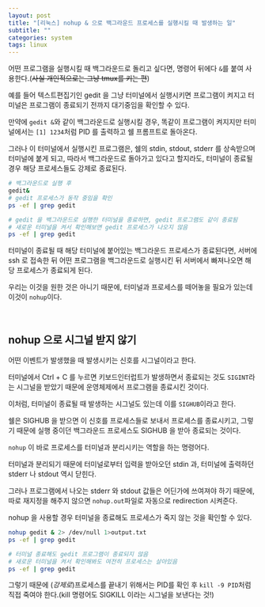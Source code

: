 ```yaml
---
layout: post
title: "[리눅스] nohup & 으로 백그라운드 프로세스를 실행시킬 때 발생하는 일"
subtitle: ""
categories: system
tags: linux
---
```


어떤 프로그램을 실행시킬 때 백그라운드로 돌리고 싶다면, 명령어 뒤에다 ```&```를 붙여 사용한다.(~~사실 개인적으로는 그냥 tmux를 키는 편~~)

예를 들어 텍스트편집기인 gedit 을 그냥 터미널에서 실행시키면 프로그램이 켜지고 터미널은 프로그램이 종료되기 전까지 대기중임을 확인할 수 있다.

만약에 ```gedit &```와 같이 백그라운드로 실행시킬 경우, 똑같이 프로그램이 켜지지만 터미널에서는 ```[1] 1234```처럼 PID 를 출력하고 쉘 프롬프트로 돌아온다.

그러나 이 터미널에서 실행시킨 프로그램은, 쉘의 stdin, stdout, stderr 를 상속받으며 터미널에 붙게 되고, 따라서 백그라운드로 돌아가고 있다고 할지라도, 터미널이 종료될 경우 해당 프로세스들도 강제로 종료된다.
```bash
# 백그라운드로 실행 후
gedit&
# gedit 프로세스가 동작 중임을 확인
ps -ef | grep gedit

# gedit 을 백그라운드로 실행한 터미널을 종료하면, gedit 프로그램도 같이 종료됨
# 새로운 터미널을 켜서 확인해보면 gedit 프로세스가 나오지 않음
ps -ef | grep gedit
```

터미널이 종료될 때 해당 터미널에 붙어있는 백그라운드 프로세스가 종료된다면, 서버에 ssh 로 접속한 뒤 어떤 프로그램을 백그라운드로 실행시킨 뒤 서버에서 빠져나오면 해당 프로세스가 종료되게 된다.

우리는 이것을 원한 것은 아니기 때문에, 터미널과 프로세스를 떼어놓을 필요가 있는데 이것이 ```nohup```이다.

<br>

## nohup 으로 시그널 받지 않기

어떤 이벤트가 발생했을 때 발생시키는 신호를 시그널이라고 한다.

터미널에서 Ctrl + C 를 누르면 키보드인터럽트가 발생하면서 종료되는 것도 ```SIGINT```라는 시그널을 받았기 때문에 운영체제에서 프로그램을 종료시킨 것이다.

이처럼, 터미널이 종료될 때 발생하는 시그널도 있는데 이를 ```SIGHUB```이라고 한다.

쉘은 SIGHUB 을 받으면 이 신호를 프로세스들로 보내서 프로세스를 종료시키고, 그렇기 때문에 실행 중이던 백그라운드 프로세스도 SIGHUB 을 받아 종료되는 것이다.

```nohup``` 이 바로 프로세스를 터미널과 분리시키는 역할을 하는 명령어다.

터미널과 분리되기 때문에 터미널로부터 입력을 받아오던 stdin 과, 터미널에 출력하던 stderr 나 stdout 역시 닫힌다.

그러나 프로그램에서 나오는 stderr 와 stdout 값들은 어딘가에 쓰여져야 하기 때문에, 따로 재지정을 해주지 않으면 ```nohup.out```파일로 자동으로 redirection 시켜준다.

nohup 을 사용할 경우 터미널을 종료해도 프로세스가 죽지 않는 것을 확인할 수 있다.
```bash
nohup gedit & 2> /dev/null 1>output.txt
ps -ef | grep gedit

# 터미널 종료해도 gedit 프로그램이 종료되지 않음
# 새로운 터미널을 켜서 확인해봐도 여전히 프로세스는 살아있음
ps -ef | grep gedit
```

그렇기 때문에 (*강제로*)프로세스를 끝내기 위해서는 PID를 확인 후 ```kill -9 PID```처럼 직접 죽여야 한다.(kill 명령어도 SIGKILL 이라는 시그널을 보낸다는 것!)